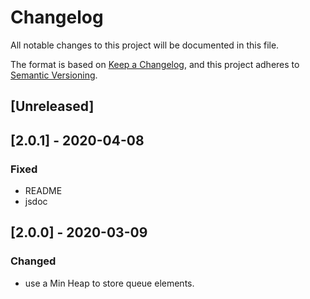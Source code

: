 # Changelog
All notable changes to this project will be documented in this file.

The format is based on [Keep a Changelog](https://keepachangelog.com/en/1.0.0/),
and this project adheres to [Semantic Versioning](https://semver.org/spec/v2.0.0.html).

## [Unreleased]

## [2.0.1] - 2020-04-08
### Fixed
- README
- jsdoc

## [2.0.0] - 2020-03-09
### Changed
- use a Min Heap to store queue elements.
